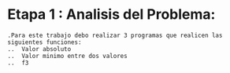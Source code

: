 # Etapa 1 : Analisis del Problema:

    .Para este trabajo debo realizar 3 programas que realicen las siguientes funciones:
    ..  Valor absoluto
    ..  Valor minimo entre dos valores
    ..  f3
